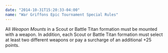 ```yaml
---
date: "2014-10-31T15:20:33-04:00"
name: "War Griffons Epic Tournament Special Rules"
---
```

All _Weapon Mounts_ in a Scout or Battle Titan formation must be mounted with a weapon. In addition, each Scout or Battle Titan formation must select at least two different weapons or pay a surcharge of an additional +25 points.